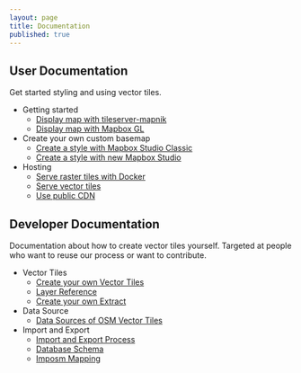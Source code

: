 ```yaml
---
layout: page
title: Documentation
published: true
---
```


## User Documentation

Get started styling and using vector tiles.

- Getting started
  - [Display map with tileserver-mapnik](/docs/display-map-with-tileserver-mapnik)
  - [Display map with Mapbox GL](/docs/display-map-with-mapbox-gl)
- Create your own custom basemap
  - [Create a style with Mapbox Studio Classic](/docs/create-map-with-mapbox-studio-classic)
  - [Create a style with new Mapbox Studio](/docs/create-map-with-mapbox-studio)
- Hosting
  - [Serve raster tiles with Docker](/docs/serve-raster-tiles-docker)
  - [Serve vector tiles](/docs/serve-vector-tiles)
  - [Use public CDN](/docs/use-public-cdn)

## Developer Documentation

Documentation about how to create vector tiles yourself.
Targeted at people who want to reuse our process or want to contribute.

- Vector Tiles
  - [Create your own Vector Tiles](/docs/own-vector-tiles)
  - [Layer Reference](/docs/layer-reference)
  - [Create your own Extract](/docs/extracts)
- Data Source
  - [Data Sources of OSM Vector Tiles](/docs/data-sources)
- Import and Export
  - [Import and Export Process](/docs/import-export-process)
  - [Database Schema](/docs/database-schema)
  - [Imposm Mapping](/docs/imposm-schema)
